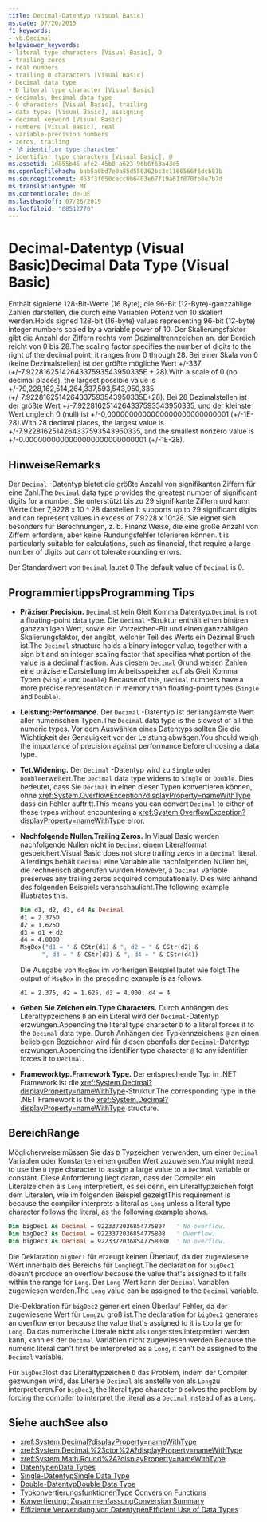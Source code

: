 ```yaml
---
title: Decimal-Datentyp (Visual Basic)
ms.date: 07/20/2015
f1_keywords:
- vb.Decimal
helpviewer_keywords:
- literal type characters [Visual Basic], D
- trailing zeros
- real numbers
- trailing 0 characters [Visual Basic]
- Decimal data type
- D literal type character [Visual Basic]
- decimals, Decimal data type
- 0 characters [Visual Basic], trailing
- data types [Visual Basic], assigning
- decimal keyword [Visual Basic]
- numbers [Visual Basic], real
- variable-precision numbers
- zeros, trailing
- '@ identifier type character'
- identifier type characters [Visual Basic], @
ms.assetid: 1d855b45-afe2-45b0-a623-96b6f63a43d5
ms.openlocfilehash: bab5a0bd7e0a85d550362bc3c1166566f6dcb81b
ms.sourcegitcommit: 463f3f050cecc0b6403e67f19a61f870fb8e7b7d
ms.translationtype: MT
ms.contentlocale: de-DE
ms.lasthandoff: 07/26/2019
ms.locfileid: "68512770"
---
```

# <a name="decimal-data-type-visual-basic"></a><span data-ttu-id="82aa0-102">Decimal-Datentyp (Visual Basic)</span><span class="sxs-lookup"><span data-stu-id="82aa0-102">Decimal Data Type (Visual Basic)</span></span>

<span data-ttu-id="82aa0-103">Enthält signierte 128-Bit-Werte (16 Byte), die 96-Bit (12-Byte)-ganzzahlige Zahlen darstellen, die durch eine Variablen Potenz von 10 skaliert werden.</span><span class="sxs-lookup"><span data-stu-id="82aa0-103">Holds signed 128-bit (16-byte) values representing 96-bit (12-byte) integer numbers scaled by a variable power of 10.</span></span> <span data-ttu-id="82aa0-104">Der Skalierungsfaktor gibt die Anzahl der Ziffern rechts vom Dezimaltrennzeichen an. der Bereich reicht von 0 bis 28.</span><span class="sxs-lookup"><span data-stu-id="82aa0-104">The scaling factor specifies the number of digits to the right of the decimal point; it ranges from 0 through 28.</span></span> <span data-ttu-id="82aa0-105">Bei einer Skala von 0 (keine Dezimalstellen) ist der größte mögliche Wert +/-337 (+/-7.9228162514264337593543950335E + 28).</span><span class="sxs-lookup"><span data-stu-id="82aa0-105">With a scale of 0 (no decimal places), the largest possible value is +/-79,228,162,514,264,337,593,543,950,335 (+/-7.9228162514264337593543950335E+28).</span></span> <span data-ttu-id="82aa0-106">Bei 28 Dezimalstellen ist der größte Wert +/-7.9228162514264337593543950335, und der kleinste Wert ungleich 0 (null) ist +/-0,0000000000000000000000000001 (+/-1E-28).</span><span class="sxs-lookup"><span data-stu-id="82aa0-106">With 28 decimal places, the largest value is +/-7.9228162514264337593543950335, and the smallest nonzero value is +/-0.0000000000000000000000000001 (+/-1E-28).</span></span>

## <a name="remarks"></a><span data-ttu-id="82aa0-107">Hinweise</span><span class="sxs-lookup"><span data-stu-id="82aa0-107">Remarks</span></span>

<span data-ttu-id="82aa0-108">Der `Decimal` -Datentyp bietet die größte Anzahl von signifikanten Ziffern für eine Zahl.</span><span class="sxs-lookup"><span data-stu-id="82aa0-108">The `Decimal` data type provides the greatest number of significant digits for a number.</span></span> <span data-ttu-id="82aa0-109">Sie unterstützt bis zu 29 signifikante Ziffern und kann Werte über 7,9228 x 10 ^ 28 darstellen.</span><span class="sxs-lookup"><span data-stu-id="82aa0-109">It supports up to 29 significant digits and can represent values in excess of 7.9228 x 10^28.</span></span> <span data-ttu-id="82aa0-110">Sie eignet sich besonders für Berechnungen, z. b. Finanz Weise, die eine große Anzahl von Ziffern erfordern, aber keine Rundungsfehler tolerieren können.</span><span class="sxs-lookup"><span data-stu-id="82aa0-110">It is particularly suitable for calculations, such as financial, that require a large number of digits but cannot tolerate rounding errors.</span></span>

<span data-ttu-id="82aa0-111">Der Standardwert von `Decimal` lautet 0.</span><span class="sxs-lookup"><span data-stu-id="82aa0-111">The default value of `Decimal` is 0.</span></span>

## <a name="programming-tips"></a><span data-ttu-id="82aa0-112">Programmiertipps</span><span class="sxs-lookup"><span data-stu-id="82aa0-112">Programming Tips</span></span>

- <span data-ttu-id="82aa0-113">**Präziser.**</span><span class="sxs-lookup"><span data-stu-id="82aa0-113">**Precision.**</span></span> <span data-ttu-id="82aa0-114">`Decimal`ist kein Gleit Komma Datentyp.</span><span class="sxs-lookup"><span data-stu-id="82aa0-114">`Decimal` is not a floating-point data type.</span></span> <span data-ttu-id="82aa0-115">Die `Decimal` -Struktur enthält einen binären ganzzahligen Wert, sowie ein Vorzeichen-Bit und einen ganzzahligen Skalierungsfaktor, der angibt, welcher Teil des Werts ein Dezimal Bruch ist.</span><span class="sxs-lookup"><span data-stu-id="82aa0-115">The `Decimal` structure holds a binary integer value, together with a sign bit and an integer scaling factor that specifies what portion of the value is a decimal fraction.</span></span> <span data-ttu-id="82aa0-116">Aus diesem `Decimal` Grund weisen Zahlen eine präzisere Darstellung im Arbeitsspeicher auf als Gleit Komma Typen (`Single` und `Double`).</span><span class="sxs-lookup"><span data-stu-id="82aa0-116">Because of this, `Decimal` numbers have a more precise representation in memory than floating-point types (`Single` and `Double`).</span></span>

- <span data-ttu-id="82aa0-117">**Leistung:**</span><span class="sxs-lookup"><span data-stu-id="82aa0-117">**Performance.**</span></span> <span data-ttu-id="82aa0-118">Der `Decimal` -Datentyp ist der langsamste Wert aller numerischen Typen.</span><span class="sxs-lookup"><span data-stu-id="82aa0-118">The `Decimal` data type is the slowest of all the numeric types.</span></span> <span data-ttu-id="82aa0-119">Vor dem Auswählen eines Datentyps sollten Sie die Wichtigkeit der Genauigkeit vor der Leistung abwägen.</span><span class="sxs-lookup"><span data-stu-id="82aa0-119">You should weigh the importance of precision against performance before choosing a data type.</span></span>

- <span data-ttu-id="82aa0-120">**Tet.**</span><span class="sxs-lookup"><span data-stu-id="82aa0-120">**Widening.**</span></span> <span data-ttu-id="82aa0-121">Der `Decimal` -Datentyp wird zu `Single` oder `Double`erweitert.</span><span class="sxs-lookup"><span data-stu-id="82aa0-121">The `Decimal` data type widens to `Single` or `Double`.</span></span> <span data-ttu-id="82aa0-122">Dies bedeutet, dass Sie `Decimal` in einen dieser Typen konvertieren können, ohne <xref:System.OverflowException?displayProperty=nameWithType> dass ein Fehler auftritt.</span><span class="sxs-lookup"><span data-stu-id="82aa0-122">This means you can convert `Decimal` to either of these types without encountering a <xref:System.OverflowException?displayProperty=nameWithType> error.</span></span>

- <span data-ttu-id="82aa0-123">**Nachfolgende Nullen.**</span><span class="sxs-lookup"><span data-stu-id="82aa0-123">**Trailing Zeros.**</span></span> <span data-ttu-id="82aa0-124">In Visual Basic werden nachfolgende Nullen nicht in `Decimal` einem Literalformat gespeichert.</span><span class="sxs-lookup"><span data-stu-id="82aa0-124">Visual Basic does not store trailing zeros in a `Decimal` literal.</span></span> <span data-ttu-id="82aa0-125">Allerdings behält `Decimal` eine Variable alle nachfolgenden Nullen bei, die rechnerisch abgerufen wurden.</span><span class="sxs-lookup"><span data-stu-id="82aa0-125">However, a `Decimal` variable preserves any trailing zeros acquired computationally.</span></span> <span data-ttu-id="82aa0-126">Dies wird anhand des folgenden Beispiels veranschaulicht.</span><span class="sxs-lookup"><span data-stu-id="82aa0-126">The following example illustrates this.</span></span>

  ```vb
  Dim d1, d2, d3, d4 As Decimal
  d1 = 2.375D
  d2 = 1.625D
  d3 = d1 + d2
  d4 = 4.000D
  MsgBox("d1 = " & CStr(d1) & ", d2 = " & CStr(d2) &
        ", d3 = " & CStr(d3) & ", d4 = " & CStr(d4))
  ```

  <span data-ttu-id="82aa0-127">Die Ausgabe von `MsgBox` im vorherigen Beispiel lautet wie folgt:</span><span class="sxs-lookup"><span data-stu-id="82aa0-127">The output of `MsgBox` in the preceding example is as follows:</span></span>

  ```
  d1 = 2.375, d2 = 1.625, d3 = 4.000, d4 = 4
  ```

- <span data-ttu-id="82aa0-128">**Geben Sie Zeichen ein.**</span><span class="sxs-lookup"><span data-stu-id="82aa0-128">**Type Characters.**</span></span> <span data-ttu-id="82aa0-129">Durch Anhängen des Literaltypzeichens `D` an ein Literal wird der `Decimal`-Datentyp erzwungen.</span><span class="sxs-lookup"><span data-stu-id="82aa0-129">Appending the literal type character `D` to a literal forces it to the `Decimal` data type.</span></span> <span data-ttu-id="82aa0-130">Durch Anhängen des Typkennzeichens `@` an einen beliebigen Bezeichner wird für diesen ebenfalls der `Decimal`-Datentyp erzwungen.</span><span class="sxs-lookup"><span data-stu-id="82aa0-130">Appending the identifier type character `@` to any identifier forces it to `Decimal`.</span></span>

- <span data-ttu-id="82aa0-131">**Frameworktyp.**</span><span class="sxs-lookup"><span data-stu-id="82aa0-131">**Framework Type.**</span></span> <span data-ttu-id="82aa0-132">Der entsprechende Typ in .NET Framework ist die <xref:System.Decimal?displayProperty=nameWithType>-Struktur.</span><span class="sxs-lookup"><span data-stu-id="82aa0-132">The corresponding type in the .NET Framework is the <xref:System.Decimal?displayProperty=nameWithType> structure.</span></span>

## <a name="range"></a><span data-ttu-id="82aa0-133">Bereich</span><span class="sxs-lookup"><span data-stu-id="82aa0-133">Range</span></span>
 <span data-ttu-id="82aa0-134">Möglicherweise müssen Sie das `D` Typzeichen verwenden, um einer `Decimal` Variablen oder Konstanten einen großen Wert zuzuweisen.</span><span class="sxs-lookup"><span data-stu-id="82aa0-134">You might need to use the `D` type character to assign a large value to a `Decimal` variable or constant.</span></span> <span data-ttu-id="82aa0-135">Diese Anforderung liegt daran, dass der Compiler ein Literalzeichen als `Long` interpretiert, es sei denn, ein Literaltypzeichen folgt dem Literalen, wie im folgenden Beispiel gezeigt</span><span class="sxs-lookup"><span data-stu-id="82aa0-135">This requirement is because the compiler interprets a literal as `Long` unless a literal type character follows the literal, as the following example shows.</span></span>

```vb
Dim bigDec1 As Decimal = 9223372036854775807   ' No overflow.
Dim bigDec2 As Decimal = 9223372036854775808   ' Overflow.
Dim bigDec3 As Decimal = 9223372036854775808D  ' No overflow.
```

<span data-ttu-id="82aa0-136">Die Deklaration `bigDec1` für erzeugt keinen Überlauf, da der zugewiesene Wert innerhalb des Bereichs für `Long`liegt.</span><span class="sxs-lookup"><span data-stu-id="82aa0-136">The declaration for `bigDec1` doesn't produce an overflow because the value that's assigned to it falls within the range for `Long`.</span></span> <span data-ttu-id="82aa0-137">Der `Long` Wert kann der `Decimal` Variablen zugewiesen werden.</span><span class="sxs-lookup"><span data-stu-id="82aa0-137">The `Long` value can be assigned to the `Decimal` variable.</span></span>

<span data-ttu-id="82aa0-138">Die-Deklaration für `bigDec2` generiert einen Überlauf Fehler, da der zugewiesene Wert für `Long`zu groß ist.</span><span class="sxs-lookup"><span data-stu-id="82aa0-138">The declaration for `bigDec2` generates an overflow error because the value that's assigned to it is too large for `Long`.</span></span> <span data-ttu-id="82aa0-139">Da das numerische Literale nicht als `Long`erstes interpretiert werden kann, kann es der `Decimal` Variablen nicht zugewiesen werden.</span><span class="sxs-lookup"><span data-stu-id="82aa0-139">Because the numeric literal can't first be interpreted as a `Long`, it can't be assigned to the `Decimal` variable.</span></span>

<span data-ttu-id="82aa0-140">Für `bigDec3`löst das Literaltypzeichen `D` das Problem, indem der Compiler gezwungen wird, das Literale `Decimal` als anstelle von als `Long`zu interpretieren.</span><span class="sxs-lookup"><span data-stu-id="82aa0-140">For `bigDec3`, the literal type character `D` solves the problem by forcing the compiler to interpret the literal as a `Decimal` instead of as a `Long`.</span></span>

## <a name="see-also"></a><span data-ttu-id="82aa0-141">Siehe auch</span><span class="sxs-lookup"><span data-stu-id="82aa0-141">See also</span></span>

- <xref:System.Decimal?displayProperty=nameWithType>
- <xref:System.Decimal.%23ctor%2A?displayProperty=nameWithType>
- <xref:System.Math.Round%2A?displayProperty=nameWithType>
- [<span data-ttu-id="82aa0-142">Datentypen</span><span class="sxs-lookup"><span data-stu-id="82aa0-142">Data Types</span></span>](../../../visual-basic/language-reference/data-types/index.md)
- [<span data-ttu-id="82aa0-143">Single-Datentyp</span><span class="sxs-lookup"><span data-stu-id="82aa0-143">Single Data Type</span></span>](../../../visual-basic/language-reference/data-types/single-data-type.md)
- [<span data-ttu-id="82aa0-144">Double-Datentyp</span><span class="sxs-lookup"><span data-stu-id="82aa0-144">Double Data Type</span></span>](../../../visual-basic/language-reference/data-types/double-data-type.md)
- [<span data-ttu-id="82aa0-145">Typkonvertierungsfunktionen</span><span class="sxs-lookup"><span data-stu-id="82aa0-145">Type Conversion Functions</span></span>](../../../visual-basic/language-reference/functions/type-conversion-functions.md)
- [<span data-ttu-id="82aa0-146">Konvertierung: Zusammenfassung</span><span class="sxs-lookup"><span data-stu-id="82aa0-146">Conversion Summary</span></span>](../../../visual-basic/language-reference/keywords/conversion-summary.md)
- [<span data-ttu-id="82aa0-147">Effiziente Verwendung von Datentypen</span><span class="sxs-lookup"><span data-stu-id="82aa0-147">Efficient Use of Data Types</span></span>](../../../visual-basic/programming-guide/language-features/data-types/efficient-use-of-data-types.md)

